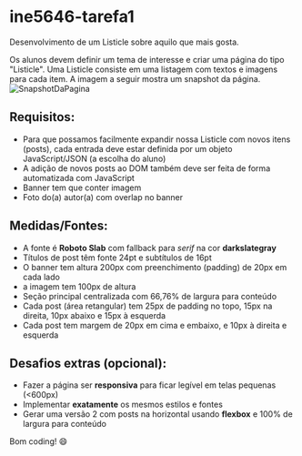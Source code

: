 # ine5646-tarefa1
Desenvolvimento de um Listicle sobre aquilo que mais gosta.

Os alunos devem definir um tema de interesse e criar uma página do tipo "Listicle".
Uma Listicle consiste em uma listagem com textos e imagens para cada item.
A imagem a seguir mostra um snapshot da página.
![SnapshotDaPagina](/images/snapshot.png)

## Requisitos:
* Para que possamos facilmente expandir nossa Listicle com novos itens (posts), cada entrada deve estar definida por um objeto JavaScript/JSON (a escolha do aluno)
* A adição de novos posts ao DOM também deve ser feita de forma automatizada com JavaScript
* Banner tem que conter imagem
* Foto do(a) autor(a) com overlap no banner

## Medidas/Fontes:
* A fonte é **Roboto Slab** com fallback para *serif* na cor **darkslategray**
* Títulos de post têm fonte 24pt e subtítulos de 16pt
* O banner tem altura 200px com preenchimento (padding) de 20px em cada lado
* a imagem tem 100px de altura
* Seção principal centralizada com 66,76% de largura para conteúdo
* Cada post (área retangular) tem 25px de padding no topo, 15px na direita, 10px abaixo e 15px à esquerda
* Cada post tem margem de 20px em cima e embaixo, e 10px à direita e esquerda

## Desafios extras (opcional):
* Fazer a página ser **responsiva** para ficar legível em telas pequenas (<600px)
* Implementar **exatamente** os mesmos estilos e fontes
* Gerar uma versão 2 com posts na horizontal usando **flexbox** e 100% de largura para conteúdo

Bom coding! :smile:
